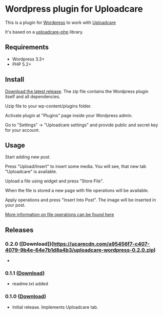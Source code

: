 # Wordpress plugin for Uploadcare

This is a plugin for [Wordpress][5] to work with [Uploadcare][1]

It's based on a [uploadcare-php][4] library.

## Requirements

- Wordpress 3.3+
- PHP 5.2+

## Install 

[Download the latest release][3]. The zip file contains the Wordpress plugin itself and all dependencies.

Uzip file to your wp-content/plugins folder.

Activate plugin at "Plugins" page inside your Wordpress admin.

Go to "Settings" -> "Uploadcare settings" and provide public and secret key for your account.

## Usage

Start adding new post.

Press "Upload/Insert" to insert some media. You will see, that new tab "Uploadcare" is available.

Upload a file using widget and press "Store File". 

When the file is stored a new page with file operations will be available.

Apply operations and press "Insert Into Post". The image will be inserted in your post.

[More information on file operations can be found here][2]

## Releases

### 0.2.0 ([Download])(https://ucarecdn.com/a95456f7-c407-4079-9b4e-64e7b1d8a4b3/uploadcare-wordpress-0.2.0.zip)
*

### 0.1.1 ([Download](https://ucarecdn.com/d7bf44ad-b9db-4a3f-a51a-77a25a06490c/uploadcare-wordpress_0.1.1.zip))
* readme.txt added

### 0.1.0 ([Download](https://ucarecdn.com/d259b9f9-300e-43d0-9f39-53469d787a16/uploadcare-wordpress_0.1.0.zip))
* Initial release. Implements Uploadcare tab.

[1]: https://uploadcare.com/
[2]: https://uploadcare.com/documentation/reference/basic/cdn.html
[3]: https://github.com/uploadcare/uploadcare-wordpress/downloads
[4]: https://github.com/uploadcare/uploadcare-php
[5]: http://wordpress.org/